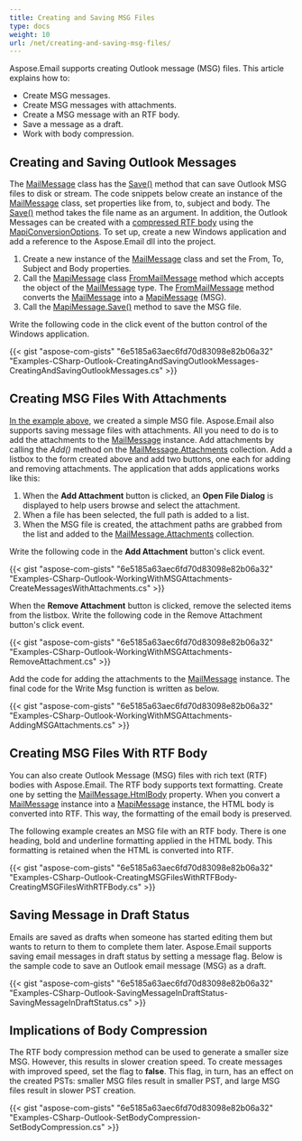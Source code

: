 ```yaml
---
title: Creating and Saving MSG Files
type: docs
weight: 10
url: /net/creating-and-saving-msg-files/
---
```



Aspose.Email supports creating Outlook message (MSG) files. This article explains how to:

- Create MSG messages.
- Create MSG messages with attachments.
- Create a MSG message with an RTF body.
- Save a message as a draft.
- Work with body compression.
## **Creating and Saving Outlook Messages**
The [MailMessage](https://apireference.aspose.com/email/net/aspose.email/mailmessage) class has the [Save()](https://apireference.aspose.com/email/net/aspose.email/mailmessage/methods/save/index) method that can save Outlook MSG files to disk or stream. The code snippets below create an instance of the [MailMessage](https://apireference.aspose.com/email/net/aspose.email/mailmessage) class, set properties like from, to, subject and body. The [Save()](https://apireference.aspose.com/email/net/aspose.email/mailmessage/methods/save/index) method takes the file name as an argument. In addition, the Outlook Messages can be created with a [compressed RTF body](/email/net/managing-message-files-with-aspose-email-outlook/#managingmessagefileswithaspose-email-outlook-creatingmsgfileswithrtfbody) using the [MapiConversionOptions](https://apireference.aspose.com/email/net/aspose.email.mapi/mapiconversionoptions). To set up, create a new Windows application and add a reference to the Aspose.Email dll into the project.

1. Create a new instance of the [MailMessage](https://apireference.aspose.com/email/net/aspose.email/mailmessage) class and set the From, To, Subject and Body properties.
1. Call the [MapiMessage](https://apireference.aspose.com/email/net/aspose.email.mapi/mapimessage) class [FromMailMessage](https://apireference.aspose.com/email/net/aspose.email.mapi/mapimessage/methods/frommailmessage/index) method which accepts the object of the [MailMessage](https://apireference.aspose.com/email/net/aspose.email/mailmessage) type. The [FromMailMessage](https://apireference.aspose.com/email/net/aspose.email.mapi/mapimessage/methods/frommailmessage/index) method converts the [MailMessage](https://apireference.aspose.com/email/net/aspose.email/mailmessage) into a [MapiMessage](https://apireference.aspose.com/email/net/aspose.email.mapi/mapimessage) (MSG).
1. Call the [MapiMessage.Save()](https://apireference.aspose.com/email/net/aspose.email.mapi/mapimessage/methods/save/index) method to save the MSG file.

Write the following code in the click event of the button control of the Windows application.

{{< gist "aspose-com-gists" "6e5185a63aec6fd70d83098e82b06a32" "Examples-CSharp-Outlook-CreatingAndSavingOutlookMessages-CreatingAndSavingOutlookMessages.cs" >}}
## **Creating MSG Files With Attachments**
[In the example above](/email/net/managing-message-files-with-aspose-email-outlook/#managingmessagefileswithaspose-email-outlook-creatingandsavingoutlookmessages), we created a simple MSG file. Aspose.Email also supports saving message files with attachments. All you need to do is to add the attachments to the [MailMessage](https://apireference.aspose.com/email/net/aspose.email/mailmessage) instance. Add attachments by calling the *Add()* method on the [MailMessage.Attachments](https://apireference.aspose.com/email/net/aspose.email/mailmessage/properties/attachments) collection. Add a listbox to the form created above and add two buttons, one each for adding and removing attachments. The application that adds applications works like this:

1. When the **Add Attachment** button is clicked, an **Open File Dialog** is displayed to help users browse and select the attachment.
1. When a file has been selected, the full path is added to a list.
1. When the MSG file is created, the attachment paths are grabbed from the list and added to the [MailMessage.Attachments](https://apireference.aspose.com/email/net/aspose.email/mailmessage/properties/attachments) collection.

Write the following code in the **Add Attachment** button's click event.



{{< gist "aspose-com-gists" "6e5185a63aec6fd70d83098e82b06a32" "Examples-CSharp-Outlook-WorkingWithMSGAttachments-CreateMessagesWithAttachments.cs" >}}



When the **Remove Attachment** button is clicked, remove the selected items from the listbox. Write the following code in the Remove Attachment button's click event.



{{< gist "aspose-com-gists" "6e5185a63aec6fd70d83098e82b06a32" "Examples-CSharp-Outlook-WorkingWithMSGAttachments-RemoveAttachment.cs" >}}



Add the code for adding the attachments to the [MailMessage](https://apireference.aspose.com/email/net/aspose.email/mailmessage) instance. The final code for the Write Msg function is written as below.



{{< gist "aspose-com-gists" "6e5185a63aec6fd70d83098e82b06a32" "Examples-CSharp-Outlook-WorkingWithMSGAttachments-AddingMSGAttachments.cs" >}}
## **Creating MSG Files With RTF Body**
You can also create Outlook Message (MSG) files with rich text (RTF) bodies with Aspose.Email. The RTF body supports text formatting. Create one by setting the [MailMessage.HtmlBody](https://apireference.aspose.com/email/net/aspose.email/mailmessage/properties/htmlbody) property. When you convert a [MailMessage](https://apireference.aspose.com/email/net/aspose.email/mailmessage) instance into a [MapiMessage](https://apireference.aspose.com/email/net/aspose.email.mapi/mapimessage) instance, the HTML body is converted into RTF. This way, the formatting of the email body is preserved.

The following example creates an MSG file with an RTF body. There is one heading, bold and underline formatting applied in the HTML body. This formatting is retained when the HTML is converted into RTF.



{{< gist "aspose-com-gists" "6e5185a63aec6fd70d83098e82b06a32" "Examples-CSharp-Outlook-CreatingMSGFilesWithRTFBody-CreatingMSGFilesWithRTFBody.cs" >}}
## **Saving Message in Draft Status**
Emails are saved as drafts when someone has started editing them but wants to return to them to complete them later. Aspose.Email supports saving email messages in draft status by setting a message flag. Below is the sample code to save an Outlook email message (MSG) as a draft.



{{< gist "aspose-com-gists" "6e5185a63aec6fd70d83098e82b06a32" "Examples-CSharp-Outlook-SavingMessageInDraftStatus-SavingMessageInDraftStatus.cs" >}}
## **Implications of Body Compression**
The RTF body compression method can be used to generate a smaller size MSG. However, this results in slower creation speed. To create messages with improved speed, set the flag to **false**. This flag, in turn, has an effect on the created PSTs: smaller MSG files result in smaller PST, and large MSG files result in slower PST creation.



{{< gist "aspose-com-gists" "6e5185a63aec6fd70d83098e82b06a32" "Examples-CSharp-Outlook-SetBodyCompression-SetBodyCompression.cs" >}}
